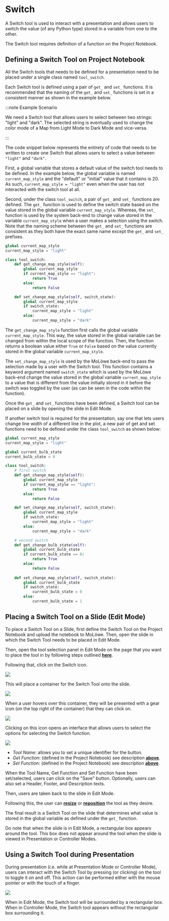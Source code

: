 # Switch

A Switch tool is used to interact with a presentation and allows users to switch the value (of any Python type) stored in a variable from one to the other.

The Switch tool requires definition of a function on the Project Notebook.

## **Defining a Switch Tool on Project Notebook**

All the Switch tools that needs to be defined for a presentation need to be placed under a single class named `tool_switch`.

Each Switch tool is defined using a pair of `get_` and `set_` functions. It is recommended that the naming of the `get_` and `set_` functions is set in a consistent manner as shown in the example below.

:::note Example Scenario

We need a Switch tool that allows users to select between two strings: "light" and "dark". The selected string is eventually used to change the color mode of a Map from Light Mode to Dark Mode and vice-versa.

:::

The code snippet below represents the entirety of code that needs to be written to create one Switch that allows users to select a value between `"light"` and `"dark"`.

First, a global variable that stores a default value of the switch tool needs to be defined. In the example below, the global variable is named `current_map_style` and the "default" or "initial" value that it contains is 20. As such, `current_map_style = "light"` even when the user has not interacted with the switch tool at all.

Second, under the class `tool_switch`, a pair of `get_` and `set_` functions are defined. The `get_` function is used to define the switch state based on the value stored in the global variable `current_map_style`. Whereas, the `set_` function is used by the system back-end to change value stored in the variable `current_map_style` when a user makes a selection using the switch. Note that the naming scheme between the `get_` and `set_` functions are consistent as they both have the exact same name except the `get_` and `set_` prefixes.

```python
global current_map_style
current_map_style = "light"

class tool_switch:
    def get_change_map_style(self):
        global current_map_style
        if current_map_style == "light":
            return True
        else:
            return False

    def set_change_map_style(self, switch_state):
        global current_map_style
        if switch_state:
            current_map_style = "light"
        else:
            current_map_style = "dark"
```

The `get_change_map_style` function first calls the global variable `current_map_style`. This way, the value stored in the global variable can be changed from within the local scope of the function. Then, the function returns a boolean value either `True` or `False` based on the value currently stored in the global variable `current_map_style`.

The `set_change_map_style` is used by the MoLöwe back-end to pass the selection made by a user with the Switch tool. This function contains a keyword argument named `switch_state` which is used by the MoLöwe back-end change the value stored in the global variable `current_map_style` to a value that is different from the value initially stored in it before the switch was toggled by the user (as can be seen in the code within the function).

Once the `get_` and `set_` functions have been defined, a Switch tool can be placed on a slide by opening the slide in Edit Mode.

If another switch tool is required for the presentation, say one that lets users change line width of a different line in the plot, a new pair of get and set functions need to be defined under the class `tool_switch` as shown below:

```python
global current_map_style
current_map_style = "light"

global current_bulb_state
current_bulb_state = 0

class tool_switch:
    # first switch
    def get_change_map_style(self):
        global current_map_style
        if current_map_style == "light":
            return True
        else:
            return False

    def set_change_map_style(self, switch_state):
        global current_map_style
        if switch_state:
            current_map_style = "light"
        else:
            current_map_style = "dark"

    # second switch
    def get_change_bulb_state(self):
        global current_bulb_state
        if current_bulb_state == 0:
            return True
        else:
            return False
    
    def set_change_map_style(self, switch_state):
        global current_bulb_state
        if switch_state:
            current_bulb_state = 0
        else:
            current_bulb_state = 1
```

## **Placing a Switch Tool on a Slide (Edit Mode)**

To place a Switch Tool on a Slide, first define the Switch Tool on the Project Notebook and upload the notebook to MoLöwe. Then, open the slide in which the Switch Tool needs to be placed in Edit Mode.

Then, open the tool selection panel in Edit Mode on the page that you want to place the tool in by following steps outlined [**here**](docs/03-the-interface/05_slides.md#4-editing-slides-edit-mode).

Following that, click on the Switch icon.

![](/img/doc/65_switch.jpg)

This will place a container for the Switch Tool onto the slide.

![](/img/doc/38_tool_field.jpg)

When a user hovers over this container, they will be presented with a gear icon (on the top right of the container) that they can click on.

![](/img/doc/39_hover_tool_container.jpg)

Clicking on this icon opens an interface that allows users to select the options for selecting the Switch function.

![](/img/doc/65_switch_2.jpg)

* *Tool Name*: allows you to set a unique identifier for the button.
* *Get Function*: (defined in the Project Notebook) see description [**above**](#defining-a-switch-tool-on-project-notebook).
* *Set Function*: (defined in the Project Notebook) see description [**above**](#defining-a-switch-tool-on-project-notebook).

When the Tool Name, Get Function and Set Function have been set/selected, users can click on the "Save" button. Optionally, users can also set a Header, Footer, and Description texts.

Then, users are taken back to the slide in Edit Mode.

Following this, the user can [**resize**](00_overview.md#resize-a-tool) or [**reposition**](00_overview.md#reposition-a-tool) the tool as they desire.

The final result is a Switch Tool on the slide that determines what value is stored in the global variable as defined under the `get_` function.

Do note that when the slide is in Edit Mode, a rectangular box appears around the tool. This box does not appear around the tool when the slide is viewed in Presentation or Controller Modes.

## **Using a Switch Tool during Presentation**

During presentation (i.e. while at Presentation Mode or Controller Mode), users can interact with the Switch Tool by pressing (or clicking) on the tool to toggle it on and off. This action can be performed either with the mouse pointer or with the touch of a finger.

![](/img/doc/65_switch_3.jpg)

When in Edit Mode, the Switch tool will be surrounded by a rectangular box. When in Controller Mode, the Switch tool appears without the rectangular box surrounding it.
